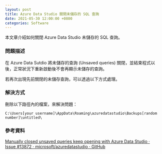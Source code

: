 ```yaml
---
layout: post
title: Azure Data Studio 關閉未儲存的 SQL 查詢
date: 2021-05-30 12:00:00 +0800
categories: Software
--- 
```


本文章介紹如何關閉 Azure Data Studio 未儲存的 SQL 查詢。

### 問題描述

在 Azure Data Sutdio 將未儲存的查詢 (Unsaved queries) 關閉，並結束程式以後，正常狀況下重新啟動後不會再顯示未儲存的查詢。

若再次出現先前關閉的未儲存查詢，可以透過以下方式處理。

### 解決方式

刪除以下路徑內的檔案，來解決問題：

`C:\Users[your username]\AppData\Roaming\azuredatastudio\Backups[random number]\untitled\`

### 參考資料

[Manually closed unsaved queries keep opening with Azure Data Studio · Issue #13872 · microsoft/azuredatastudio · GitHub](https://github.com/microsoft/azuredatastudio/issues/13872)